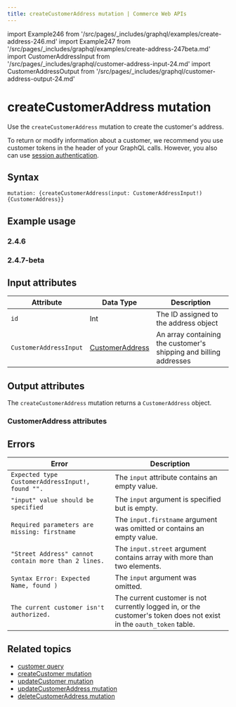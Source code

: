 ```yaml
---
title: createCustomerAddress mutation | Commerce Web APIs
---
```


import Example246 from '/src/pages/_includes/graphql/examples/create-address-246.md'
import Example247 from '/src/pages/_includes/graphql/examples/create-address-247beta.md'
import CustomerAddressInput from '/src/pages/_includes/graphql/customer-address-input-24.md'
import CustomerAddressOutput from '/src/pages/_includes/graphql/customer-address-output-24.md'

# createCustomerAddress mutation

Use the `createCustomerAddress` mutation to create the customer's address.

To return or modify information about a customer, we recommend you use customer tokens in the header of your GraphQL calls. However, you also can use [session authentication](https://developer.adobe.com/commerce/webapi/get-started/authentication/gs-authentication-session).

## Syntax

`mutation: {createCustomerAddress(input: CustomerAddressInput!) {CustomerAddress}}`

## Example usage

<TabsBlock orientation="horizontal" slots="heading, content" repeat="2" theme="light"/>

### 2.4.6

<Example246 />

### 2.4.7-beta

<Example247 />

## Input attributes

Attribute |  Data Type | Description
--- | --- | ---
`id` | Int | The ID assigned to the address object
`CustomerAddressInput` | [CustomerAddress](#customeraddressinput-attributes) | An array containing the customer's shipping and billing addresses

<CustomerAddressInput />

## Output attributes

The `createCustomerAddress` mutation returns a `CustomerAddress` object.

### CustomerAddress attributes


<CustomerAddressOutput />

## Errors

Error | Description
--- | ---
`Expected type CustomerAddressInput!, found "".` | The `input` attribute contains an empty value.
`"input" value should be specified` | The `input` argument is specified but is empty.
`Required parameters are missing: firstname` | The `input.firstname` argument was omitted or contains an empty value.
`"Street Address" cannot contain more than 2 lines.` | The `input.street` argument contains array with more than two elements.
`Syntax Error: Expected Name, found )` | The `input` argument was omitted.
`The current customer isn't authorized.` | The current customer is not currently logged in, or the customer's token does not exist in the `oauth_token` table.

## Related topics

*  [customer query](../queries/customer.md)
*  [createCustomer mutation](create.md)
*  [updateCustomer mutation](update.md)
*  [updateCustomerAddress mutation](update-address.md)
*  [deleteCustomerAddress mutation](delete-address.md)
